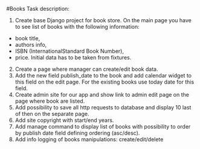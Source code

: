 #Books
Task description:
1. Create base Django project for book store. On the main page you have to see list of books with the following information:
- book title, 
- authors info, 
- ISBN (InternationalStandard Book Number), 
- price. 
	Initial data has to be taken from fixtures.
2. Create a page where manager can create/edit book data.
3. Add the new field publish_date to the book and add calendar widget to this field on the edit page. For the existing books use today date for this field.
4. Create admin site for our app and show link to admin edit page on the page where book are listed.
5. Add possibility to save all http requests to database and display 10 last of then on the separate page.
6. Add site copyright with start/end years.
7. Add manage command to display list of books with possibility to order by publish date field defining ordering (asc/desc).
8. Add info logging of books manipulations: create/edit/delete
